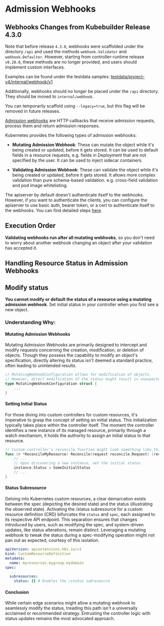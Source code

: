 # Admission Webhooks

<aside class="note">
<H1>Webhooks Changes from Kubebuilder Release 4.3.0</H1>

Note that before release `4.3.0`, webhooks were scaffolded under the directory `/api` and used the methods
`webhook.Validator` and `webhook.Defaulter`. However, starting from controller-runtime release `v0.20.0`,
these methods are no longer provided, and users should implement custom interfaces.

Examples can be found under the testdata samples: [testdata/project-v4/internal/webhook/v1](https://github.com/kubernetes-sigs/kubebuilder/tree/master/testdata/project-v4/internal/webhook/v1)

Additionally, webhooks should no longer be placed under the `/api` directory.
They should be moved to `internal/webhook`.

You can temporarily scaffold using `--legacy=true`, but this flag will
be removed in future releases.

</aside>

[Admission webhooks](https://kubernetes.io/docs/reference/access-authn-authz/extensible-admission-controllers/#what-are-admission-webhooks) are HTTP callbacks that receive admission requests, process
them and return admission responses.

Kubernetes provides the following types of admission webhooks:

- **Mutating Admission Webhook**:
These can mutate the object while it's being created or updated, before it gets
stored. It can be used to default fields in a resource requests, e.g. fields in
Deployment that are not specified by the user. It can be used to inject sidecar
containers.

- **Validating Admission Webhook**:
These can validate the object while it's being created or updated, before it gets
stored. It allows more complex validation than pure schema-based validation.
e.g. cross-field validation and pod image whitelisting.

The apiserver by default doesn't authenticate itself to the webhooks. However,
if you want to authenticate the clients, you can configure the apiserver to use
basic auth, bearer token, or a cert to authenticate itself to the webhooks.
You can find detailed steps
[here](https://kubernetes.io/docs/reference/access-authn-authz/extensible-admission-controllers/#authenticate-apiservers).

<aside class="note">
<H1>Execution Order</H1>

**Validating webhooks run after all mutating webhooks**, so you don't need to worry about another webhook changing an
object after your validation has accepted it.

</aside>

## Handling Resource Status in Admission Webhooks

<aside class="warning">
<H1>Modify status</H1>

**You cannot modify or default the status of a resource using a mutating admission webhook**.
Set initial status in your controller when you first see a new object.

</aside>

### Understanding Why:

#### Mutating Admission Webhooks

Mutating Admission Webhooks are primarily designed to intercept and modify requests concerning the creation,
modification, or deletion of objects. Though they possess the capability to modify an object's specification,
directly altering its status isn't deemed a standard practice,
often leading to unintended results.

```go
// MutatingWebhookConfiguration allows for modification of objects.
// However, direct modification of the status might result in unexpected behavior.
type MutatingWebhookConfiguration struct {
    ...
}
```

#### Setting Initial Status

For those diving into custom controllers for custom resources, it's imperative to grasp the concept of setting an
initial status. This initialization typically takes place within the controller itself. The moment the controller
identifies a new instance of its managed resource, primarily through a watch mechanism, it holds the authority
to assign an initial status to that resource.

```go
// Custom controller's reconcile function might look something like this:
func (r *ReconcileMyResource) Reconcile(request reconcile.Request) (reconcile.Result, error) {
    // ...
    // Upon discovering a new instance, set the initial status
    instance.Status = SomeInitialStatus
    // ...
}
```

#### Status Subresource

Delving into Kubernetes custom resources, a clear demarcation exists between the spec (depicting the desired state)
and the status (illustrating the observed state). Activating the /status subresource for a custom resource definition
(CRD) bifurcates the `status` and `spec`, each assigned to its respective API endpoint.
This separation ensures that changes introduced by users, such as modifying the spec, and system-driven updates,
like status alterations, remain distinct. Leveraging a mutating webhook to tweak the status during a spec-modifying
operation might not pan out as expected, courtesy of this isolation.

```yaml
apiVersion: apiextensions.k8s.io/v1
kind: CustomResourceDefinition
metadata:
  name: myresources.mygroup.mydomain
spec:
  ...
  subresources:
    status: {} # Enables the /status subresource
```

#### Conclusion

While certain edge scenarios might allow a mutating webhook to seamlessly modify the status, treading this path isn't a
universally acclaimed or recommended strategy. Entrusting the controller logic with status updates remains the
most advocated approach.
